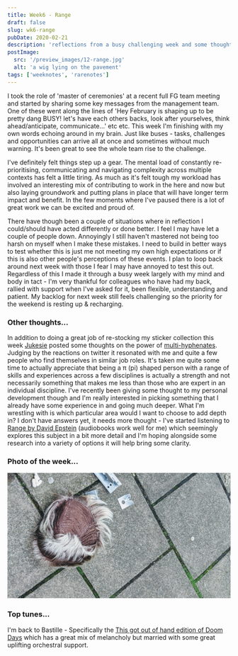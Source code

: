 ```yaml
---
title: Week6 - Range
draft: false
slug: wk6-range
pubDate: 2020-02-21
description: 'reflections from a busy challenging week and some thoughts on multi-hythenates'
postImage:
  src: '/preview_images/12-range.jpg'
  alt: 'a wig lying on the pavement'
tags: ['weeknotes', 'rarenotes']
---
```


I took the role of 'master of ceremonies' at a recent full FG team meeting and started by sharing some key messages from the management team. One of these went along the lines of 'Hey February is shaping up to be pretty dang BUSY! let's have each others backs, look after yourselves, think ahead/anticipate, communicate...' etc etc. This week I'm finishing with my own words echoing around in my brain. Just like buses - tasks, challenges and opportunities can arrive all at once and sometimes without much warning. It's been great to see the whole team rise to the challenge.

I've definitely felt things step up a gear. The mental load of constantly re-prioritising, communicating and navigating complexity across multiple contexts has felt a little tiring. As much as it's felt tough my workload has involved an interesting mix of contributing to work in the here and now but also laying groundwork and putting plans in place that will have longer term impact and benefit. In the few moments where I've paused there is a lot of great work we can be excited and proud of.

There have though been a couple of situations where in reflection I could/should have acted differently or done better. I feel I may have let a couple of people down. Annoyingly I still haven't mastered not being too harsh on myself when I make these mistakes. I need to build in better ways to test whether this is just me not meeting my own high expectations or if this is also other people's perceptions of these events. I plan to loop back around next week with those I fear I may have annoyed to test this out. Regardless of this I made it through a busy week largely with my mind and body in tact - I'm very thankful for colleagues who have had my back, rallied with support when I've asked for it, been flexible, understanding and patient. My backlog for next week still feels challenging so the priority for the weekend is resting up & recharging.

### Other thoughts...

In addition to doing a great job of re-stocking my sticker collection this week [Jukesie](https://twitter.com/jukesie) posted some thoughts on the power of [multi-hyphenates](https://digitalbydefault.com/2020/02/12/multi-hyphenates/). Judging by the reactions on twitter it resonated with me and quite a few people who find themselves in similar job roles. It's taken me quite some time to actually appreciate that being a π (pi) shaped person with a range of skills and experiences across a few disciplines is actually a strength and not necessarily something that makes me less than those who are expert in an individual discipline. I've recently been giving some thought to my personal development though and I'm really interested in picking something that I already have some experience in and going much deeper. What I'm wrestling with is which particular area would I want to choose to add depth in? I don't have answers yet, it needs more thought - I've started listening to [Range by David Epstein](https://www.amazon.co.uk/Range-Generalists-Triumph-Specialized-World/dp/1509843493/ref=sr_1_1/) (audiobooks work well for me) which seemingly explores this subject in a bit more detail and I'm hoping alongside some research into a variety of options it will help bring some clarity.

### Photo of the week...

<img src="/src/content/post_images/hackney_animal.jpg" alt="only in hackney - a wig animal on the street" class="imageFull"/>

### Top tunes...

I'm back to Bastille - Specifically the [This got out of hand edition of Doom Days](https://open.spotify.com/album/2ZTutAjJEBw4mA5t4Edg1d) which has a great mix of melancholy but married with some great uplifting orchestral support.
